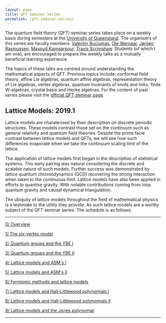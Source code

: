 ```yaml
---
layout: page
title: QFT Seminar Series
permalink: /qft-seminar-series/
---
```


The quantum field theory (QFT) seminar series takes place on a weekly basis during semesters at the [University of Queensland](https://smp.uq.edu.au/). The organisers of this series are faculty members: [Valentin Buciumas](https://smp.uq.edu.au/profile/6060/valentin-buciumas), [Ole Warnaar](https://smp.uq.edu.au/profile/210/ole-warnaar), [Jørgen Rasmussen](https://smp.uq.edu.au/profile/262/jorgen-rasmussen), [Masoud Kamgarpour](https://smp.uq.edu.au/profile/212/masoud-kamgarpour), [Travis Scrimshaw](https://smp.uq.edu.au/profile/3937/travis-scrimshaw). Students (of which I am one), are encouraged to prepare the weekly talks as a mutually beneficial learning experience. 

The topics of these talks are centred around understanding the mathematical aspects of QFT. Previous topics include: conformal field theory, affine Lie algebras,  quantum affine algebras, representation theory of Lie algebras, vertex algebras, quantum invariants of knots and links, finite W-algebras,  crystal basis and Hecke algebras. For the content of past series please visit the [official QFT seminar page](https://sites.google.com/site/uqqftseminar/home).


## Lattice Models: 2019.1


Lattice models are charaterised by their description on discrete periodic structures. These models contrast those set on the continuum such as general relativity and quantum field theories. Despite the prima facie contrast between lattice models and QFTs, we will see how such differences evaporate when we take the continuum scaling limit of the lattice.

The application of lattice models first began in the description of statistical systems. This early pairing was natural considering the discrete and scalable nature of such models. Further success was demonstrated by lattice quantum chromodynamics (QCD) recovering the strong interaction when taken to the continuous limit. Lattice models have also been applied in efforts to quantise gravity. With notable contributions coming from loop quantum gravity and causal dynamical triangulation.

The ubiquity of lattice models throughout the field of mathematical physics is a testimate to the utility they provide. As such lattice models are a worthy subject of the QFT seminar series. The schedule is as follows:

---

[0/ Overview](qft-seminar-series/overview.md)

[1/ The six-vertex model](qft-seminar-series/six-vertex-model.md)

[2/ Quantum groups and the YBE I](qft-seminar-series/quantum-groups-ybe-i.md)

[3/ Quantum groups and the YBE II](qft-seminar-series/quantum-groups-ybe-ii.md)

[4/ Lattice models and ASM's I](qft-seminar-series/lattice-models-asms-i.md)

[5/ Lattice models and ASM's II](qft-seminar-series/lattice-models-asms-ii.md)

[6/ Fermionic methods and lattice models](qft-seminar-series/fermionic-methods-lattice-models.md)

[7/ Lattice models and Hall-Littlewood polynomials I](qft-seminar-series/lattice-models-hall-littlewood-polynomials-i.md)

[8/ Lattice models and Hall-Littlewood polynomials II](qft-seminar-series/lattice-models-hall-littlewood-polynomials-ii.md)

[9/ Lattice models and the Jones polynomial](qft-seminar-series/lattice-models-jones-polynomial.md)

---